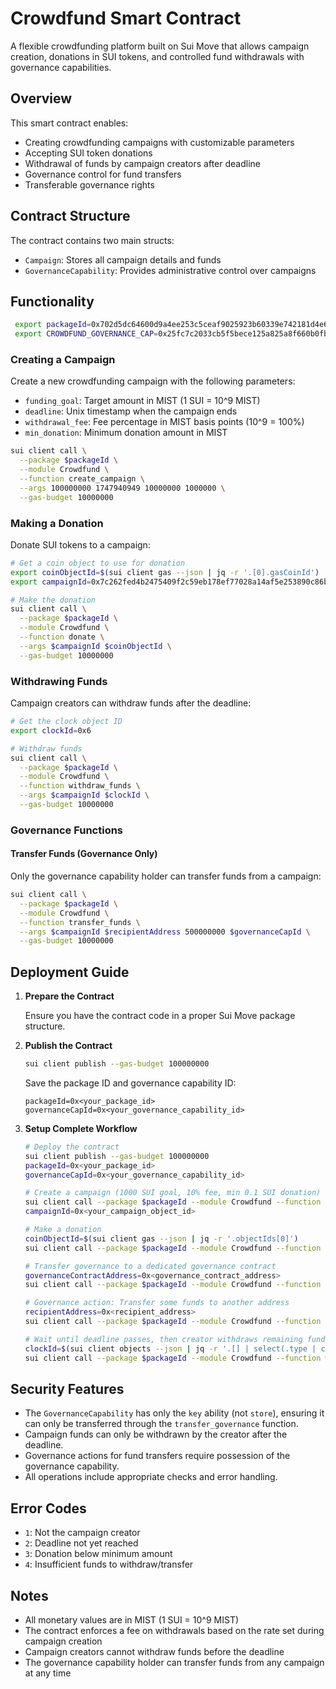 # Crowdfund Smart Contract

A flexible crowdfunding platform built on Sui Move that allows campaign creation, donations in SUI tokens, and controlled fund withdrawals with governance capabilities.

## Overview

This smart contract enables:

- Creating crowdfunding campaigns with customizable parameters
- Accepting SUI token donations
- Withdrawal of funds by campaign creators after deadline
- Governance control for fund transfers
- Transferable governance rights

## Contract Structure

The contract contains two main structs:

- `Campaign`: Stores all campaign details and funds
- `GovernanceCapability`: Provides administrative control over campaigns

## Functionality

```bash
 export packageId=0x702d5dc64600d9a4ee253c5ceaf9025923b60339e742181d4e645f2cbef63f04
 export CROWDFUND_GOVERNANCE_CAP=0x25fc7c2033cb5f5bece125a825a8f660b0fb67232c31d54b8a118b3ce7ae2e41 
```

### Creating a Campaign

Create a new crowdfunding campaign with the following parameters:

- `funding_goal`: Target amount in MIST (1 SUI = 10^9 MIST)
- `deadline`: Unix timestamp when the campaign ends
- `withdrawal_fee`: Fee percentage in MIST basis points (10^9 = 100%)
- `min_donation`: Minimum donation amount in MIST

```bash
sui client call \
  --package $packageId \
  --module Crowdfund \
  --function create_campaign \
  --args 100000000 1747940949 10000000 1000000 \
  --gas-budget 10000000
```

### Making a Donation

Donate SUI tokens to a campaign:

```bash
# Get a coin object to use for donation
export coinObjectId=$(sui client gas --json | jq -r '.[0].gasCoinId')
export campaignId=0x7c262fed4b2475409f2c59eb178ef77028a14af5e253890c86b39f1f84e7a146

# Make the donation
sui client call \
  --package $packageId \
  --module Crowdfund \
  --function donate \
  --args $campaignId $coinObjectId \
  --gas-budget 10000000
```

### Withdrawing Funds

Campaign creators can withdraw funds after the deadline:

```bash
# Get the clock object ID
export clockId=0x6

# Withdraw funds
sui client call \
  --package $packageId \
  --module Crowdfund \
  --function withdraw_funds \
  --args $campaignId $clockId \
  --gas-budget 10000000
```

### Governance Functions

#### Transfer Funds (Governance Only)

Only the governance capability holder can transfer funds from a campaign:

```bash
sui client call \
  --package $packageId \
  --module Crowdfund \
  --function transfer_funds \
  --args $campaignId $recipientAddress 500000000 $governanceCapId \
  --gas-budget 10000000
```

## Deployment Guide

1. **Prepare the Contract**
   
   Ensure you have the contract code in a proper Sui Move package structure.

2. **Publish the Contract**

   ```bash
   sui client publish --gas-budget 100000000
   ```

   Save the package ID and governance capability ID:

   ```
   packageId=0x<your_package_id>
   governanceCapId=0x<your_governance_capability_id>
   ```

3. **Setup Complete Workflow**

   ```bash
   # Deploy the contract
   sui client publish --gas-budget 100000000
   packageId=0x<your_package_id>
   governanceCapId=0x<your_governance_capability_id>

   # Create a campaign (1000 SUI goal, 10% fee, min 0.1 SUI donation)
   sui client call --package $packageId --module Crowdfund --function create_campaign --args 1000000000000 1717251767 100000000000 100000000 --gas-budget 10000000
   campaignId=0x<your_campaign_object_id>

   # Make a donation
   coinObjectId=$(sui client gas --json | jq -r '.objectIds[0]')
   sui client call --package $packageId --module Crowdfund --function donate --args $campaignId $coinObjectId --gas-budget 10000000

   # Transfer governance to a dedicated governance contract
   governanceContractAddress=0x<governance_contract_address>
   sui client call --package $packageId --module Crowdfund --function transfer_governance --args $governanceCapId $governanceContractAddress --gas-budget 10000000

   # Governance action: Transfer some funds to another address
   recipientAddress=0x<recipient_address>
   sui client call --package $packageId --module Crowdfund --function transfer_funds --args $campaignId $recipientAddress 500000000 $governanceCapId --gas-budget 10000000

   # Wait until deadline passes, then creator withdraws remaining funds
   clockId=$(sui client objects --json | jq -r '.[] | select(.type | contains("Clock")) | .objectId')
   sui client call --package $packageId --module Crowdfund --function withdraw_funds --args $campaignId $clockId --gas-budget 10000000
   ```

## Security Features

- The `GovernanceCapability` has only the `key` ability (not `store`), ensuring it can only be transferred through the `transfer_governance` function.
- Campaign funds can only be withdrawn by the creator after the deadline.
- Governance actions for fund transfers require possession of the governance capability.
- All operations include appropriate checks and error handling.

## Error Codes

- `1`: Not the campaign creator
- `2`: Deadline not yet reached
- `3`: Donation below minimum amount
- `4`: Insufficient funds to withdraw/transfer

## Notes

- All monetary values are in MIST (1 SUI = 10^9 MIST)
- The contract enforces a fee on withdrawals based on the rate set during campaign creation
- Campaign creators cannot withdraw funds before the deadline
- The governance capability holder can transfer funds from any campaign at any time